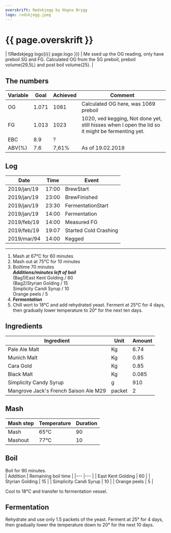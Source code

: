 ```yaml
---
overskrift: Rødskjegg by Hogna Brygg
logo: rodskjegg.jpeg
---
```


# {{ page.overskrift }}

| ![Rødskjegg logo]({{ page.logo }}) | Me
ssed up the OG reading, only have preboil SG and FG. Calculated OG from the SG preboil, preboil volume(29,5L) and post boil volume(25). |

## The numbers

| Variable | Goal   | Achieved      | Comment
|---       |---     |---            |---
| OG       | 1.071  | 1081          | Calculated OG here, was 1069 preboil
| FG       | 1.013  | 1023          | 1020, ved kegging, Not done yet, still hisses when I open the lid so it might be fermenting yet.
| EBC      | 8.9    | ?             |
| ABV(%)   | 7.6    | 7,61%         | As of 19.02.2019

## Log

| Date          | Time      | Event
|---            |---        |---
| 2019/jan/19   | 17:00     | BrewStart
| 2019/jan/19   | 23:00     | BrewFinished
| 2019/jan/19   | 23:30     | FermentationStart
| 2019/jan/19   | 14:00     | Fermentation
| 2019/feb/19   | 14:00     | Measured FG
| 2019/feb/19   | 19:07     | Started Cold Crashing
| 2019/mar/94   | 14:00     | Kegged

---

1. Mash at 67&deg;C for 60 minutes  
2. Mash out at 75&deg;C for 10 minutes  
3. Boiltime 70 minutes  
    ***Additions/minutes left of boil***  
        (Bag1)East Kent Golding           / 60  
        (Bag2)Styrian Golding             / 15  
        Simplicity Candi Syrup            / 10  
        Orange peels                      / 5  
4. ***Fermentation***  
5. Chill wort to 18&deg;C and add rehydrated yeast. Ferment at 25&deg;C for 4 days, then gradually lower temperature to 20&deg; for the next ten days.

## Ingredients

| Ingredient                            | Unit       | Amount
|---                                    |---         |---
| Pale Ale Malt                         | Kg         | 6.74
| Munich Malt                           | Kg         | 0.85
| Cara Gold                             | Kg         | 0.85
| Black Malt                            | Kg         | 0.085
| Simplicity  Candy Syrup               | g          | 910
| Mangrove Jack's French Saison Ale M29 | packet     | 2

## Mash  

| Mash step     | Temperature   | Duration  |
|---            |---            |---        |
| Mash          | 65&deg;C      | 90        |
| Mashout       | 77&deg;C      | 10        |

## Boil

Boil for 90 minutes.  
| Addition                  | Remaining boil time   |
|---                        |---                    |
| East Kent Golding         | 60                    |
| Styrian Golding           | 15                    |
| Simplicity Candi Syrup    | 10                    |
| Orange peels              | 5                     |

Cool to 18&deg;C and transfer to fermentation vessel.

## Fermentation

Rehydrate and use only 1.5 packets of the yeast. Ferment at 25&deg; for 4 days, then gradually lower the temperature down to 20&deg; for the next 10 days.
